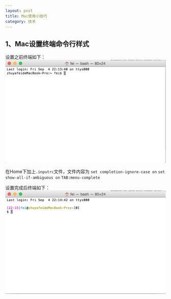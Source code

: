 ```yaml
---
layout: post
title: Mac使用小技巧
category: 技术
---
```


## 1、Mac设置终端命令行样式
设置之前终端如下：
![terminal-before](/figures/Mac/terminal-before.png)

在Home下加上``.inputrc``文件，文件内容为
``set completion-ignore-case on``
``set show-all-if-ambiguous on``
``TAB:menu-complete``

设置完成后终端如下：
![terminal-after](/figures/Mac/terminal-after.png)
